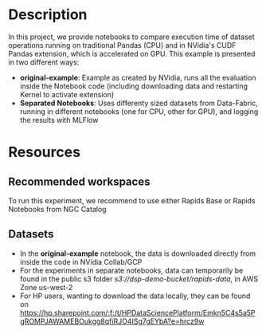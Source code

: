 # Description
  In this project, we provide notebooks to compare execution time of dataset operations running on traditional Pandas (CPU) and in NVidia's CUDF Pandas extension, which is accelerated on GPU. This example is presented in two different ways:
  * **original-example**: Example as created by NVidia, runs all the evaluation inside the Notebook code (including downloading data and restarting Kernel to activate extension)
  * **Separated Notebooks**: Uses differenty sized datasets from Data-Fabric, running in different notebooks (one for CPU, other for GPU), and logging the results with MLFlow

# Resources
## Recommended workspaces
  To run this experiment, we recommend to use either Rapids Base or Rapids Notebooks from NGC Catalog

## Datasets
  * In the **original-example** notebook, the data is downloaded directly from inside the code in NVidia Collab/GCP
  * For the experiments in separate notebooks, data can temporarily be found in the public s3 folder *s3://dsp-demo-bucket/rapids-data*, in AWS Zone us-west-2
  * For HP users, wanting to download the data locally, they can be found on https://hp.sharepoint.com/:f:/t/HPDataSciencePlatform/Emkn5C4s5a5PgROMPJAWAMEBOukgg8qfiRJO4ISg7gEYbA?e=hrcz9w

#
  